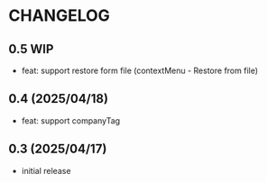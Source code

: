 # CHANGELOG

## 0.5 WIP

- feat: support restore form file (contextMenu - Restore from file)

## 0.4 (2025/04/18)

- feat: support companyTag

## 0.3 (2025/04/17)

- initial release
